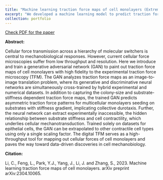 ```yaml
---
title: "Machine learning traction force maps of cell monolayers (Extreme Mechanics Letters)"
excerpt: "We developed a machine learning model to predict traction force maps for contractile cell monolayers. <br/><img src='/images/ML_TFM_arxiv_fig_1.jpg' width='500' height='300'>"
collection: portfolio
---
```


[Check PDF for the paper](http://lichanghao.github.io/files/Machine_learning_traction_force_maps_of_cell_monolayers.pdf)

**Abstract:**

Cellular force transmission across a hierarchy of molecular switchers is central to mechanobiological responses. However, current cellular force microscopies suffer from low throughput and resolution. Here we introduce and train a generative adversarial network (GAN) to paint out traction force maps of cell monolayers with high fidelity to the experimental traction force microscopy (TFM). The GAN analyzes traction force maps as an image-to-image translation problem, where its generative and discriminative neural networks are simultaneously cross-trained by hybrid experimental and numerical datasets. In addition to capturing the colony-size and substrate-stiffness dependent traction force maps, the trained GAN predicts asymmetric traction force patterns for multicellular monolayers seeding on substrates with stiffness gradient, implicating collective durotaxis. Further, the neural network can extract experimentally inaccessible, the hidden relationship between substrate stiffness and cell contractility, which underlies cellular mechanotransduction. Trained solely on datasets for epithelial cells, the GAN can be extrapolated to other contractile cell types using only a single scaling factor. The digital TFM serves as a high-throughput tool for mapping out cellular forces of cell monolayers and paves the way toward data-driven discoveries in cell mechanobiology.

**Citation:**

Li, C., Feng, L., Park, Y.J., Yang, J., Li, J. and Zhang, S., 2023. Machine learning traction force maps of cell monolayers. arXiv preprint arXiv:2304.10065.